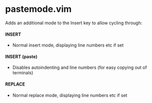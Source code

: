 pastemode.vim
=============

Adds an additional mode to the Insert key to allow cycling through:

#### INSERT
 *   Normal insert mode, displaying line numbers etc if set

#### INSERT (paste)
 *   Disables autoindenting and line numbers (for easy copying out of terminals)

#### REPLACE
 *   Normal replace mode, displaying line numbers etc if set

